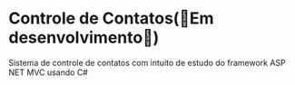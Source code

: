 <h1>Controle de Contatos(🚧Em desenvolvimento🚧)</h1>
<p>Sistema de controle de contatos com intuito de estudo do framework ASP NET MVC usando C#</p>
